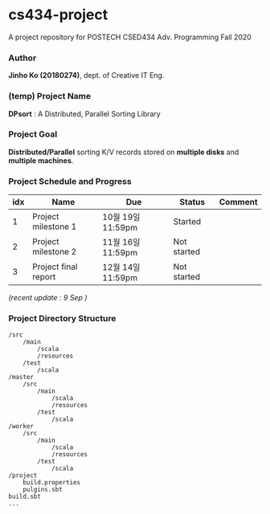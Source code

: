 # cs434-project
A project repository for POSTECH CSED434 Adv. Programming Fall 2020

### Author
**Jinho Ko (20180274)**, dept. of Creative IT Eng. 

### (temp) Project Name 
**DPsort** : A Distributed, Parallel Sorting Library

### Project Goal
**Distributed/Parallel** sorting K/V records stored on **multiple disks** and **multiple machines**.

### Project Schedule and Progress
| idx | Name                 | Due               | Status      | Comment |
|-----|----------------------|-------------------|-------------|---------|
| 1   | Project milestone 1  | 10월 19일 11:59pm | Started     |         |
| 2   | Project milestone 2  | 11월 16일 11:59pm | Not started |         |
| 3   | Project final report | 12월 14일 11:59pm | Not started |         |

*(recent update : 9 Sep )*

### Project Directory Structure

```
/src
    /main
        /scala
        /resources
    /test
        /scala
/master
    /src
        /main
            /scala
            /resources
        /test
            /scala
/worker
    /src
        /main
            /scala
            /resources
        /test
            /scala
/project
    build.properties
    pulgins.sbt
build.sbt
...
```